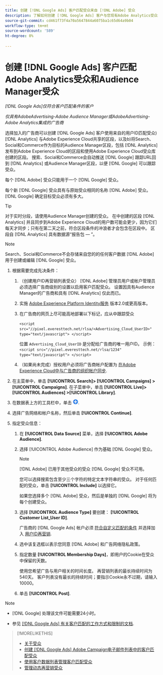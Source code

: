 ```yaml
---
title: 创建 [!DNL Google Ads] 客户匹配受众来自 [!DNL Adobe] 受众
description: 了解如何创建 [!DNL Google Ads] 客户与您现有Adobe Analytics受众和Audience Manager受众中的受众相匹配。
source-git-commit: cd461f73f4a70a5647844a6075ba1c65d64a9b04
workflow-type: tm+mt
source-wordcount: '589'
ht-degree: 0%

---
```


# 创建 [!DNL Google Ads] 客户匹配Adobe Analytics受众和Audience Manager受众

*[!DNL Google Ads]仅符合客户匹配条件的客户*

*仅具有AdobeAdvertising-Adobe Audience Manager或AdobeAdvertising-Adobe Analytics集成的广告商*

选择加入的广告商可以创建 [!DNL Google Ads] 客户使用来自的用户ID匹配受众) [!DNL Analytics] 与Adobe Experience Cloud共享的区段，以及b)将Search、Social和Commerce作为目标的Audience Manager区段，包括 [!DNL Analytics] 发布到Adobe Experience Cloud的区段和使用Adobe Experience Cloud受众库创建的区段。 搜索、Social和Commerce会自动推送 [!DNL Google] 跟踪URL回到 [!DNL Analytics] 或Audience Manager区段，以便 [!DNL Google] 可以跟踪受众。

每个 [!DNL Adobe] 受众只能用于一个 [!DNL Google] 受众。

每个新 [!DNL Google] 受众具有与原始受众相同的名称 [!DNL Adobe] 受众。 [!DNL Google] 确定目标受众必须有多大。

>[!TIP]
>
>对于实时分段，请使用Audience Manager创建的受众。 在中创建的区段 [!DNL Analytics] 并且同步到Adobe Experience Cloud的用户数可能会更少，因为它们每天才同步；只有在第二天之前，符合区段条件的冲浪者才会包含在区段中。 区段自 [!DNL Analytics] 具有数据源“报告包 — ”。

>[!NOTE]
>
>Search、Social和Commerce不会存储来自您的的任何客户数据 [!DNL Adobe] 用于创建或编辑 [!DNL Google] 受众。

1. 根据需要完成先决条件：

   1. （创建用户ID再营销列表受众） [!DNL Adobe] 管理员用户或帐户管理员必须选择广告商级别的设置以启用客户匹配受众。 设置因具有Audience Manager的广告商和具有 [!DNL Analytics] 仅此而已。

   1. 实施 [Adobe Experience Platform Identity服务](https://experienceleague.adobe.com/docs/id-service/using/home.html?lang=en) 版本2.0或更高版本。

   1. 在广告商的网页上尽可能高地部署以下标记，应从中跟踪受众

      `<script src="//pixel.everesttech.net/rlsa/<Advertising_Cloud_UserID>" type="text/javascript"> </script>`

      位置 `Advertising_Cloud_UserID` 是分配给广告商的唯一用户ID。 示例：  `<script src="//pixel.everesttech.net/rlsa/1234" type="text/javascript"> </script>`

   1. （如果尚未完成）授权用户必须将广告商帐户配置为 [在Adobe Experience Cloud中与广告商的组织帐户同步](/help/search-social-commerce/admin/sync-adobe-audiences.md).

1. 在主菜单中，单击 **[!UICONTROL Search]> [!UICONTROL Campaigns] >[!UICONTROL Campaigns]**. 在子菜单中，单击 **[!UICONTROL Live]> [!UICONTROL Audiences] >[!UICONTROL Library]**.

1. 在数据表上方的工具栏中，单击 ![创建](/help/search-social-commerce/assets/add.png "创建").

1. 选择广告网络和帐户名称，然后单击 **[!UICONTROL Continue]**.

1. 指定受众信息：

   1. 在 **[!UICONTROL Data Source]** 菜单，选择 **[!UICONTROL Adobe Audience]**.

   1. 选择 [!UICONTROL Adobe Audience] 作为基础 [!DNL Google] 受众。

      >[!NOTE]
      >
      >[!DNL Adobe] 已用于其他受众的受众 [!DNL Google] 受众不可用。

      您可以选择搜索包含至少三个字符的特定文本字符串的受众。 对于任何匹配的受众，单击 **[!UICONTROL Include]** 以选择它。

      如果您选择多个 [!DNL Adobe] 受众，然后是单独的 [!DNL Google] 将为每个创建受众。

   1. 选择 **[!UICONTROL Audience Type]** 要创建： **[!UICONTROL Customer List_User ID]**.

      广告商的 [!DNL Google Ads] 帐户必须 [符合自定义匹配的条件](https://support.google.com/adspolicy/answer/6299717) 并选择加入 [用户ID再营销](https://support.google.com/google-ads/answer/9199250).

   1. 选中该复选框以表示您同意 [!DNL Adobe] 和广告网络隐私政策。

   1. 指定数量 **[!UICONTROL Membership Days]**，即用户的Cookie在受众中保留的天数。

      使用您希望广告与用户相关的时间长度。 再营销列表的最长持续时间为540天。 客户列表没有最长的持续时间；要指示Cookie永不过期，请输入10000。

   1. 单击 **[!UICONTROL Post]**.

>[!NOTE]
>
>* [!DNL Google] 处理该文件可能需要24小时。
>
>* 参见 [[!DNL Google Ads] 有关客户匹配的工作方式和限制的文档](https://support.google.com/displayvideo/answer/9539301).


>[!MORELIKETHIS]
>
>* [关于受众](audience-about.md)
>* [创建 [!DNL Google Ads] Adobe Campaign电子邮件列表中的客户匹配受众](google-audience-from-campaign-email-list.md)
>* [使用客户数据列表管理客户匹配受众](audience-from-customer-data-list.md)
>* [管理动态再营销受众](audience-dynamic-remarketing-manage.md)

